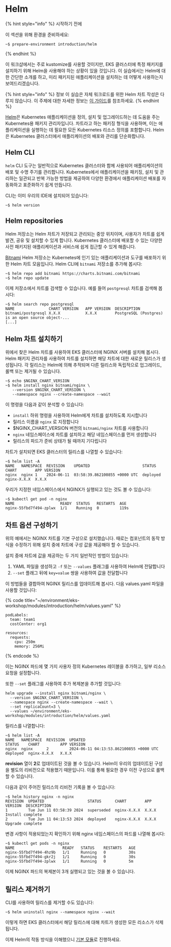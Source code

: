# Helm

{% hint style="info" %}
시작하기 전에&#x20;

이 섹션을 위해 환경을 준비하세요:

```
~$ prepare-environment introduction/helm
```
{% endhint %}



이 워크샵에서는 주로 kustomize를 사용할 것이지만, EKS 클러스터에 특정 패키지를 설치하기 위해 Helm을 사용해야 하는 상황이 있을 것입니다. 이 실습에서는 Helm에 대한 간단한 소개를 하고, 미리 패키지된 애플리케이션을 설치하는 데 어떻게 사용하는지 보여드리겠습니다.

{% hint style="info" %}
정보 이 실습은 자체 워크로드를 위한 Helm 차트 작성은 다루지 않습니다. 이 주제에 대한 자세한 정보는 [이 가이드](https://helm.sh/docs/chart\_template\_guide/)를 참조하세요.
{% endhint %}

[Helm](https://helm.sh/)은 Kubernetes 애플리케이션을 정의, 설치 및 업그레이드하는 데 도움을 주는 Kubernetes용 패키지 관리자입니다. 차트라고 하는 패키징 형식을 사용하며, 이는 애플리케이션을 실행하는 데 필요한 모든 Kubernetes 리소스 정의를 포함합니다. Helm은 Kubernetes 클러스터에서 애플리케이션의 배포와 관리를 단순화합니다.

## Helm CLI&#x20;

`helm` CLI 도구는 일반적으로 Kubernetes 클러스터와 함께 사용되어 애플리케이션의 배포 및 수명 주기를 관리합니다. Kubernetes에서 애플리케이션을 패키징, 설치 및 관리하는 일관되고 반복 가능한 방법을 제공하여 다양한 환경에서 애플리케이션 배포를 자동화하고 표준화하기 쉽게 만듭니다.

CLI는 이미 우리의 IDE에 설치되어 있습니다:

```
~$ helm version
```

## Helm repositories&#x20;

Helm 저장소는 Helm 차트가 저장되고 관리되는 중앙 위치이며, 사용자가 차트를 쉽게 발견, 공유 및 설치할 수 있게 합니다. Kubernetes 클러스터에 배포할 수 있는 다양한 사전 패키지된 애플리케이션과 서비스에 쉽게 접근할 수 있게 해줍니다.

[Bitnami](https://github.com/bitnami/charts) Helm 저장소는 Kubernetes에 인기 있는 애플리케이션과 도구를 배포하기 위한 Helm 차트 모음입니다. Helm CLI에 `bitnami` 저장소를 추가해 봅시다:

```
~$ helm repo add bitnami https://charts.bitnami.com/bitnami 
~$ helm repo update
```

이제 저장소에서 차트를 검색할 수 있습니다. 예를 들어 `postgresql` 차트를 검색해 봅시다:

```
~$ helm search repo postgresql 
NAME               CHART VERSION   APP VERSION  DESCRIPTION 
bitnami/postgresql X.X.X           X.X.X        PostgreSQL (Postgres) is an open source object-... 
[...]
```

## Helm 차트 설치하기&#x20;

위에서 찾은 Helm 차트를 사용하여 EKS 클러스터에 NGINX 서버를 설치해 봅시다. Helm 패키지 관리자를 사용하여 차트를 설치하면 해당 차트에 대한 새로운 릴리스가 생성됩니다. 각 릴리스는 Helm에 의해 추적되며 다른 릴리스와 독립적으로 업그레이드, 롤백 또는 제거될 수 있습니다.

```
~$ echo $NGINX_CHART_VERSION 
~$ helm install nginx bitnami/nginx \
   --version $NGINX_CHART_VERSION \
   --namespace nginx --create-namespace --wait
```

이 명령을 다음과 같이 분석할 수 있습니다:

* `install` 하위 명령을 사용하여 Helm에게 차트를 설치하도록 지시합니다
* 릴리스 이름을 `nginx` 로 지정합니다
* $NGINX\_CHART\_VERSION 버전의 `bitnami/nginx` 차트를 사용합니다
* `nginx` 네임스페이스에 차트를 설치하고 해당 네임스페이스를 먼저 생성합니다
* 릴리스의 파드가 준비 상태가 될 때까지 기다립니다

차트가 설치되면 EKS 클러스터의 릴리스를 나열할 수 있습니다:

```
~$ helm list -A 
NAME   NAMESPACE  REVISION    UPDATED                       STATUS    CHART        APP VERSION 
nginx  nginx 1    2024-06-11  03:58:39.862100855 +0000 UTC  deployed  nginx-X.X.X  X.X.X
```

우리가 지정한 네임스페이스에서 NGINX가 실행되고 있는 것도 볼 수 있습니다:

```
~$ kubectl get pod -n nginx 
NAME                    READY  STATUS   RESTARTS  AGE 
nginx-55fbd7f494-zplwx  1/1    Running  0         119s
```

## 차트 옵션 구성하기&#x20;

위의 예에서는 NGINX 차트를 기본 구성으로 설치했습니다. 때로는 컴포넌트의 동작 방식을 수정하기 위해 설치 중에 차트에 구성 값을 제공해야 할 수 있습니다.

설치 중에 차트에 값을 제공하는 두 가지 일반적인 방법이 있습니다:

1. YAML 파일을 생성하고 `-f` 또는 `--values` 플래그를 사용하여 Helm에 전달합니다
2. `--set` 플래그 뒤에 `key=value` 쌍을 사용하여 값을 전달합니다

이 방법들을 결합하여 NGINX 릴리스를 업데이트해 봅시다. 다음 values.yaml 파일을 사용할 것입니다:

{% code title="~/environment/eks-workshop/modules/introduction/helm/values.yaml" %}
```
podLabels:
  team: team1
  costCenter: org1

resources:
  requests:
    cpu: 250m
    memory: 256Mi

```
{% endcode %}

이는 NGINX 파드에 몇 가지 사용자 정의 Kubernetes 레이블을 추가하고, 일부 리소스 요청을 설정합니다.

또한 `--set` 플래그를 사용하여 추가 복제본을 추가할 것입니다:

```
helm upgrade --install nginx bitnami/nginx \
  --version $NGINX_CHART_VERSION \
  --namespace nginx --create-namespace --wait \
  --set replicaCount=3 \
  --values ~/environment/eks-workshop/modules/introduction/helm/values.yaml
```

릴리스를 나열합니다:

```
~$ helm list -A
NAME   NAMESPACE  REVISION  UPDATED                                  STATUS    CHART         APP VERSION
nginx  nginx      2         2024-06-11 04:13:53.862100855 +0000 UTC  deployed  nginx-X.X.X   X.X.X
```



**revision** 열이 **2**로 업데이트된 것을 볼 수 있습니다. Helm이 우리의 업데이트된 구성을 별도의 리비전으로 적용했기 때문입니다. 이를 통해 필요한 경우 이전 구성으로 롤백할 수 있습니다.

다음과 같이 주어진 릴리스의 리비전 기록을 볼 수 있습니다:

```
~$ helm history nginx -n nginx
REVISION  UPDATED                   STATUS      CHART        APP VERSION  DESCRIPTION
1         Tue Jun 11 03:58:39 2024  superseded  nginx-X.X.X  X.X.X       Install complete
2         Tue Jun 11 04:13:53 2024  deployed    nginx-X.X.X  X.X.X       Upgrade complete
```

변경 사항이 적용되었는지 확인하기 위해 nginx 네임스페이스의 파드를 나열해 봅시다:

```
~$ kubectl get pods -n nginx
NAME                     READY   STATUS    RESTARTS   AGE
nginx-55fbd7f494-4hz9b   1/1     Running   0          30s
nginx-55fbd7f494-gkr2j   1/1     Running   0          30s
nginx-55fbd7f494-zplwx   1/1     Running   0          5m
```

이제 NGINX 파드의 복제본이 3개 실행되고 있는 것을 볼 수 있습니다.

## 릴리스 제거하기&#x20;

CLI를 사용하여 릴리스를 제거할 수도 있습니다:

```
~$ helm uninstall nginx --namespace nginx --wait
```

이렇게 하면 EKS 클러스터에서 해당 릴리스에 대해 차트가 생성한 모든 리소스가 삭제됩니다.

이제 Helm의 작동 방식을 이해했으니 [기본 모듈](../fundamentals/)로 진행하세요.

